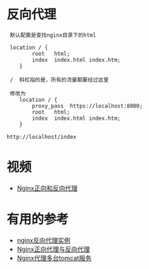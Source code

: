 # 反向代理

     默认配置是查找nginx目录下的html
     
     location / {
            root   html;
            index  index.html index.htm;
        }
        
     /  斜杠指的是，所有的流量都要经过这里
     
     修改为
        location / {
            proxy_pass  https://localhost:8080;
            root   html;
            index  index.html index.htm;
        }
     
    http://localhost/index 



# 视频

* [Nginx正向和反向代理](https://www.bilibili.com/video/av68136734?p=3)


# 有用的参考

* [nginx反向代理实例](https://www.cnblogs.com/hanmk/p/9289069.html)
* [Nginx正向代理与反向代理](https://www.jianshu.com/p/ae76c223c6ef)
* [Nginx代理多台tomcat服务](https://www.jianshu.com/p/675317d33eac)
